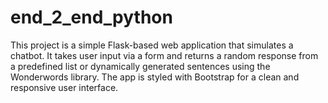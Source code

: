 # end_2_end_python
This project is a simple Flask-based web application that simulates a chatbot. It takes user input via a form and returns a random response from a predefined list or dynamically generated sentences using the Wonderwords library. The app is styled with Bootstrap for a clean and responsive user interface.
